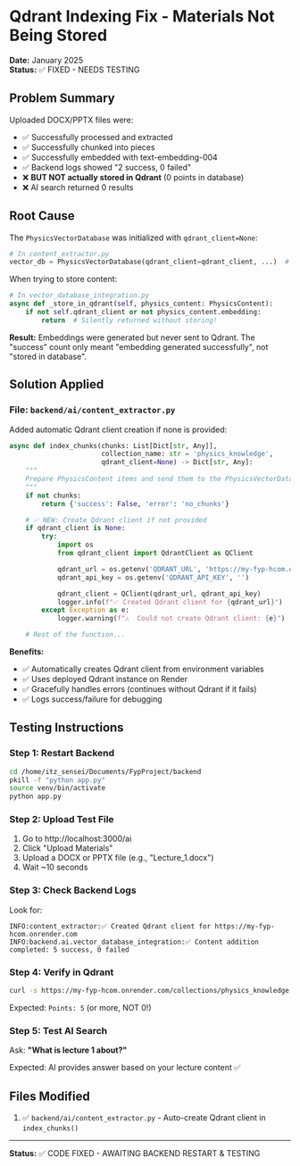 # Qdrant Indexing Fix - Materials Not Being Stored

**Date:** January 2025  
**Status:** ✅ FIXED - NEEDS TESTING

## Problem Summary

Uploaded DOCX/PPTX files were:

- ✅ Successfully processed and extracted
- ✅ Successfully chunked into pieces
- ✅ Successfully embedded with text-embedding-004
- ✅ Backend logs showed "2 success, 0 failed"
- ❌ **BUT NOT actually stored in Qdrant** (0 points in database)
- ❌ AI search returned 0 results

## Root Cause

The `PhysicsVectorDatabase` was initialized with `qdrant_client=None`:

```python
# In content_extractor.py
vector_db = PhysicsVectorDatabase(qdrant_client=qdrant_client, ...)  # qdrant_client was None!
```

When trying to store content:

```python
# In vector_database_integration.py
async def _store_in_qdrant(self, physics_content: PhysicsContent):
    if not self.qdrant_client or not physics_content.embedding:
        return  # Silently returned without storing!
```

**Result:** Embeddings were generated but never sent to Qdrant. The "success" count only meant "embedding generated successfully", not "stored in database".

## Solution Applied

### File: `backend/ai/content_extractor.py`

Added automatic Qdrant client creation if none is provided:

```python
async def index_chunks(chunks: List[Dict[str, Any]],
                       collection_name: str = 'physics_knowledge',
                       qdrant_client=None) -> Dict[str, Any]:
    """
    Prepare PhysicsContent items and send them to the PhysicsVectorDatabase for indexing.
    """
    if not chunks:
        return {'success': False, 'error': 'no_chunks'}

    # ✅ NEW: Create Qdrant client if not provided
    if qdrant_client is None:
        try:
            import os
            from qdrant_client import QdrantClient as QClient

            qdrant_url = os.getenv('QDRANT_URL', 'https://my-fyp-hcom.onrender.com')
            qdrant_api_key = os.getenv('QDRANT_API_KEY', '')

            qdrant_client = QClient(qdrant_url, qdrant_api_key)
            logger.info(f"✅ Created Qdrant client for {qdrant_url}")
        except Exception as e:
            logger.warning(f"⚠️  Could not create Qdrant client: {e}")

    # Rest of the function...
```

**Benefits:**

- ✅ Automatically creates Qdrant client from environment variables
- ✅ Uses deployed Qdrant instance on Render
- ✅ Gracefully handles errors (continues without Qdrant if it fails)
- ✅ Logs success/failure for debugging

## Testing Instructions

### Step 1: Restart Backend

```bash
cd /home/itz_sensei/Documents/FypProject/backend
pkill -f "python app.py"
source venv/bin/activate
python app.py
```

### Step 2: Upload Test File

1. Go to http://localhost:3000/ai
2. Click "Upload Materials"
3. Upload a DOCX or PPTX file (e.g., "Lecture_1.docx")
4. Wait ~10 seconds

### Step 3: Check Backend Logs

Look for:

```
INFO:content_extractor:✅ Created Qdrant client for https://my-fyp-hcom.onrender.com
INFO:backend.ai.vector_database_integration:✅ Content addition completed: 5 success, 0 failed
```

### Step 4: Verify in Qdrant

```bash
curl -s https://my-fyp-hcom.onrender.com/collections/physics_knowledge | python3 -c "import sys, json; data = json.load(sys.stdin); print(f\"Points: {data['result']['points_count']}\")"
```

Expected: `Points: 5` (or more, NOT 0!)

### Step 5: Test AI Search

Ask: **"What is lecture 1 about?"**

Expected: AI provides answer based on your lecture content ✅

## Files Modified

1. ✅ `backend/ai/content_extractor.py` - Auto-create Qdrant client in `index_chunks()`

---

**Status:** ✅ CODE FIXED - AWAITING BACKEND RESTART & TESTING
